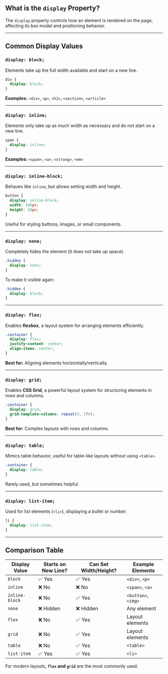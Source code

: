 ## What is the `display` Property?  
The `display` property controls how an element is rendered on the page, affecting its box model and positioning behavior.

---

## **Common Display Values**  

### `display: block;`  
Elements take up the full width available and start on a new line.  
```css
div {
  display: block;
}
```
**Examples:** `<div>`, `<p>`, `<h1>`, `<section>`, `<article>`

---

### `display: inline;`  
Elements only take up as much width as necessary and do not start on a new line.  
```css
span {
  display: inline;
}
```
**Examples:** `<span>`, `<a>`, `<strong>`, `<em>`

---

### `display: inline-block;`  
Behaves like `inline`, but allows setting width and height.  
```css
button {
  display: inline-block;
  width: 100px;
  height: 50px;
}
```
Useful for styling buttons, images, or small components.

---

### `display: none;`  
Completely hides the element (it does not take up space).  
```css
.hidden {
  display: none;
}
```
To make it visible again:  
```css
.hidden {
  display: block;
}
```

---

### `display: flex;`  
Enables **flexbox**, a layout system for arranging elements efficiently.  
```css
.container {
  display: flex;
  justify-content: center;
  align-items: center;
}
```
**Best for:** Aligning elements horizontally/vertically.

---

### `display: grid;`  
Enables **CSS Grid**, a powerful layout system for structuring elements in rows and columns.  
```css
.container {
  display: grid;
  grid-template-columns: repeat(3, 1fr);
}
```
**Best for:** Complex layouts with rows and columns.

---

### `display: table;`  
Mimics table behavior, useful for table-like layouts without using `<table>`.  
```css
.container {
  display: table;
}
```
Rarely used, but sometimes helpful.

---

### `display: list-item;`  
Used for list elements (`<li>`), displaying a bullet or number.  
```css
li {
  display: list-item;
}
```

---

## **Comparison Table**  

| Display Value      | Starts on New Line? | Can Set Width/Height? | Example Elements |
|--------------------|-------------------|----------------------|------------------|
| `block`           | ✅ Yes             | ✅ Yes               | `<div>`, `<p>`   |
| `inline`          | ❌ No              | ❌ No                | `<span>`, `<a>`  |
| `inline-block`    | ❌ No              | ✅ Yes               | `<button>`, `<img>` |
| `none`            | ❌ Hidden          | ❌ Hidden            | Any element      |
| `flex`            | ❌ No              | ✅ Yes               | Layout elements  |
| `grid`            | ❌ No              | ✅ Yes               | Layout elements  |
| `table`           | ❌ No              | ✅ Yes               | `<table>`        |
| `list-item`       | ✅ Yes             | ✅ Yes               | `<li>`           |

For modern layouts, **`flex` and `grid`** are the most commonly used.